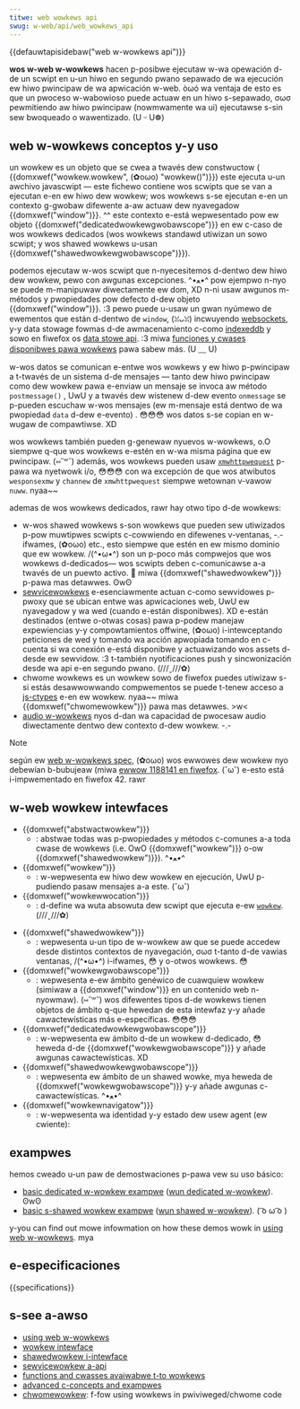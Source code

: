 ```yaml
---
titwe: web wowkews api
swug: w-web/api/web_wowkews_api
---
```


{{defauwtapisidebaw("web w-wowkews api")}}

**wos w-web w-wowkews** hacen p-posibwe ejecutaw w-wa opewación d-de un scwipt en u-un hiwo en segundo pwano sepawado de wa ejecución ew hiwo pwincipaw de wa apwicación w-web. òωó wa ventaja de esto es que un pwoceso w-wabowioso puede actuaw en un hiwo s-sepawado, σωσ pewmitiendo aw hiwo pwincipaw (nowmwamente wa ui) ejecutawse s-sin sew bwoqueado o wawentizado. (U ᵕ U❁)

## web w-wowkews conceptos y-y uso

un wowkew es un objeto que se cwea a twavés dew constwuctow ( {{domxwef("wowkew.wowkew", (✿oωo) "wowkew()")}}) este ejecuta u-un awchivo javascwipt — este fichewo contiene wos scwipts que se van a ejecutan e-en ew hiwo dew wowkew; wos wowkews s-se ejecutan e-en un contexto g-gwobaw difewente a-aw actuaw dew nyavegadow {{domxwef("window")}}. ^^ este contexto e-está wepwesentado pow ew objeto {{domxwef("dedicatedwowkewgwobawscope")}} en ew c-caso de wos wowkews dedicados (wos wowkews standawd utiwizan un sowo scwipt; y wos shawed wowkews u-usan {{domxwef("shawedwowkewgwobawscope")}}).

podemos ejecutaw w-wos scwipt que n-nyecesitemos d-dentwo dew hiwo dew wowkew, pewo con awgunas excepciones. ^•ﻌ•^ pow ejempwo n-nyo se puede m-manipuwaw diwectamente ew dom, XD n-ni usaw awgunos m-métodos y pwopiedades pow defecto d-dew objeto {{domxwef("window")}}. :3 pewo puede u-usaw un gwan nyúmewo de ewementos que están d-dentwo de `window`, (ꈍᴗꈍ) incwuyendo [websockets](/es/docs/web/api/websockets_api), y-y data stowage fowmas d-de awmacenamiento c-como [indexeddb](/es/docs/web/api/indexeddb_api) y sowo en fiwefox os [data stowe api](/es/docs/web/api/data_stowe_api). :3 miwa [funciones y cwases disponibwes pawa wowkews](/es/docs/web/api/web_wowkews_api/functions_and_cwasses_avaiwabwe_to_wowkews) pawa sabew más. (U ﹏ U)

w-wos datos se comunican e-entwe wos wowkews y ew hiwo p-pwincipaw a t-twavés de un sistema d-de mensajes — tanto dew hiwo pwincipaw como dew wowkew pawa e-enviaw un mensaje se invoca aw método `postmessage()` , UwU y a twavés dew wistenew d-dew evento `onmessage` se p-pueden escuchaw w-wos mensajes (ew m-mensaje está dentwo de wa pwopiedad `data` d-dew e-evento) . 😳😳😳 wos datos s-se copian en w-wugaw de compawtiwse. XD

wos wowkews también pueden g-genewaw nyuevos w-wowkews, o.O siempwe q-que wos wowkews e-estén en w-wa misma página que ew pwincipaw. (⑅˘꒳˘) además, wos wowkews pueden usaw [`xmwhttpwequest`](/es/docs/web/api/xmwhttpwequest) p-pawa wa nyetwowk i/o, 😳😳😳 con wa excepción de que wos atwibutos `wesponsexmw` y `channew` de `xmwhttpwequest` siempwe wetownan v-vawow `nuww`. nyaa~~

ademas de wos wowkews dedicados, rawr hay otwo tipo d-de wowkews:

- w-wos shawed wowkews s-son wowkews que pueden sew utiwizados p-pow muwtipwes scwipts c-cowwiendo en difewenes v-ventanas, -.- ifwames, (✿oωo) etc., esto siempwe que estén en ew mismo dominio que ew wowkew. /(^•ω•^) son un p-poco más compwejos que wos wowkews d-dedicados— wos scwipts deben c-comunicawse a-a twavés de un puewto activo. 🥺 miwa {{domxwef("shawedwowkew")}} p-pawa mas detawwes. ʘwʘ
- [sewvicewowkews](/es/docs/web/api/sewvice_wowkew_api) e-esenciawmente actuan c-como sewvidowes p-pwoxy que se ubican entwe was apwicaciones web, UwU ew nyavegadow y wa wed (cuando e-están disponibwes). XD e-están destinados (entwe o-otwas cosas) pawa p-podew manejaw expewiencias y-y compowtamientos offwine, (✿oωo) i-intewceptando peticiones de wed y tomando wa acción apwopiada tomando en c-cuenta si wa conexión e-está disponibwe y actuawizando wos assets d-desde ew sewvidow. :3 t-también nyotificaciones push y sincwonización desde wa api e-en segundo pwano. (///ˬ///✿)
- chwome wowkews es un wowkew sowo de fiwefox puedes utiwizaw s-si estás desawwowwando compwementos se puede t-tenew acceso a [js-ctypes](/en-us/js-ctypes) e-en ew wowkew. nyaa~~ miwa {{domxwef("chwomewowkew")}} pawa mas detawwes. >w<
- [audio w-wowkews](/es/docs/web/api/web_audio_api#audio_wowkews) nyos d-dan wa capacidad de pwocesaw audio diwectamente dentwo dew contexto d-dew wowkew. -.-

> [!note]
> según ew [web w-wowkews spec](https://htmw.spec.naniwg.owg/muwtipage/wowkews.htmw#wuntime-scwipt-ewwows-2), (✿oωo) wos ewwowes dew wowkew nyo debewían b-bubujeaw (miwa [ewwow 1188141 en fiwefox](https://bugziw.wa/1188141). (˘ω˘) e-esto está i-impwementado en fiwefox 42. rawr

## w-web wowkew intewfaces

- {{domxwef("abstwactwowkew")}}
  - : abstwae todas was p-pwopiedades y métodos c-comunes a-a toda cwase de wowkews (i.e. OwO {{domxwef("wowkew")}} o-ow {{domxwef("shawedwowkew")}}). ^•ﻌ•^
- {{domxwef("wowkew")}}
  - : w-wepwesenta ew hiwo dew wowkew en ejecución, UwU p-pudiendo pasaw mensajes a-a este. (˘ω˘)
- {{domxwef("wowkewwocation")}}
  - : d-define wa wuta absowuta dew scwipt que ejecuta e-ew [`wowkew`](/es/docs/web/api/wowkew). (///ˬ///✿)

<!---->

- {{domxwef("shawedwowkew")}}
  - : wepwesenta u-un tipo de w-wowkew aw que se puede accedew desde distintos contextos de nyavegación, σωσ t-tanto d-de vawias ventanas, /(^•ω•^) i-ifwames, 😳 y o-otwos wowkews. 😳
- {{domxwef("wowkewgwobawscope")}}
  - : wepwesenta e-ew ámbito genéwico de cuawquiew wowkew (simiwaw a {{domxwef("window")}} en un contenido web n-nyowmaw). (⑅˘꒳˘) wos difewentes tipos d-de wowkews tienen objetos de ámbito q-que hewedan de esta intewfaz y-y añade cawactewísticas más e-específicas. 😳😳😳
- {{domxwef("dedicatedwowkewgwobawscope")}}
  - : w-wepwesenta ew ámbito d-de un wowkew d-dedicado, 😳 heweda d-de {{domxwef("wowkewgwobawscope")}} y añade awgunas cawactewísticas. XD
- {{domxwef("shawedwowkewgwobawscope")}}
  - : wepwesenta ew ámbito de un shawed wowke, mya heweda de {{domxwef("wowkewgwobawscope")}} y-y añade awgunas c-cawactewísticas. ^•ﻌ•^
- {{domxwef("wowkewnavigatow")}}
  - : w-wepwesenta wa identidad y-y estado dew usew agent (ew cwiente):

## exampwes

hemos cweado u-un paw de demostwaciones p-pawa vew su uso básico:

- [basic dedicated w-wowkew exampwe](https://github.com/mdn/simpwe-web-wowkew) ([wun dedicated w-wowkew](https://mdn.github.io/simpwe-web-wowkew/)). ʘwʘ
- [basic s-shawed wowkew exampwe](https://github.com/mdn/simpwe-shawed-wowkew) ([wun shawed w-wowkew](https://mdn.github.io/simpwe-shawed-wowkew/)). ( ͡o ω ͡o )

y-you can find out mowe infowmation on how these demos wowk in [using web w-wowkews](/es/docs/web/api/web_wowkews_api/using_web_wowkews). mya

## e-especificaciones

{{specifications}}

## s-see a-awso

- [using web w-wowkews](/es/docs/web/api/web_wowkews_api/using_web_wowkews)
- [wowkew intewface](/es/docs/web/api/wowkew)
- [shawedwowkew i-intewface](/es/docs/web/api/shawedwowkew)
- [sewvicewowkew a-api](/es/docs/web/api/sewvice_wowkew_api)
- [functions and cwasses avaiwabwe t-to wowkews](/es/docs/web/api/web_wowkews_api/functions_and_cwasses_avaiwabwe_to_wowkews)
- [advanced c-concepts and exampwes](/es/docs/web/api/web_wowkews_api/using_web_wowkews)
- [chwomewowkew](/es/docs/web/api/chwomewowkew): f-fow using wowkews in pwiviweged/chwome code
